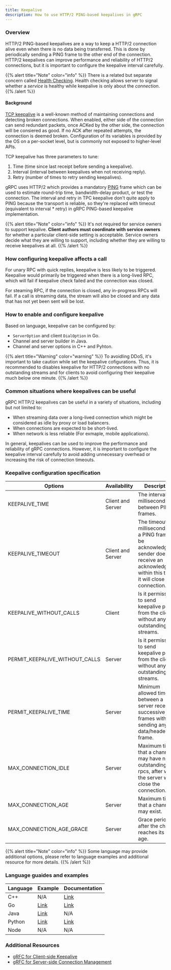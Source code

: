 ```yaml
---
title: Keepalive
description: How to use HTTP/2 PING-based keepalives in gRPC
---
```


### Overview

HTTP/2 PING-based keepalives are a way to keep a HTTP/2 connection alive even when there is no data being transferred. This is done by periodically sending a PING frame to the other end of the connection. HTTP/2 keepalives can improve performance and reliability of HTTP/2 connections, but it is important to configure the keepalive interval carefully.

{{% alert title="Note" color="info" %}}
  There is a related but separate concern called [Health Checking](https://github.com/grpc/grpc/blob/master/doc/health-checking.md). Health checking allows server to signal whether a *service* is healthy while keepalive is only about the *connection*.
{{% /alert %}}

#### Background

[TCP keepalive](https://en.wikipedia.org/wiki/Keepalive#TCP_keepalive) is a well-known method of maintaining connections and detecting broken connections. When enabled, either side of the connection can send redundant packets, once ACKed by the other side, the connection will be consiered as good. If no ACK after repeated attempts, the connection is deemed broken. Configuration of its variables is provided by the OS on a per-socket level, but is commonly not exposed to higher-level APIs.

TCP keepalive has three parameters to tune:

1. Time (time since last receipt before sending a keepalive).
2. Interval (interval between keepalives when not receiving reply).
3. Retry (number of times to retry sending keepalives).

gRPC uses HTTP/2 which provides a mandatory [PING](https://httpwg.org/specs/rfc7540.html#PING) frame which can be used to estimate round-trip time, bandwidth-delay product, or test the connection. The interval and retry in TPC keepalive don't quite apply to PING because the transport is reliable, so they're replaced with timeout (equivalent to interval * retry) in gRPC PING-based keepalive implementation.

{{% alert title="Note" color="info" %}}
  It's not required for service owners to support kepalive. **Client authors must coordinate with service owners** for whether a particular client-side setting is acceptable. Service owners decide what they are willing to support, including whether they are willing to receive keepalives at all.
{{% /alert %}}

### How configuring keepalive affects a call

For unary RPC with quick replies, keepalive is less likely to be triggered. Keepalive would primarily be triggered when there is a long-lived RPC, which will fail if keepalive check failed and the connection was closed.

For steaming RPC, if the connection is closed, any in-progress RPCs will fail. If a call is streaming data, the stream will also be closed and any data that has not yet been sent will be lost.

### How to enable and configure keepalive

Based on language, keepalive can be configured by:
* `ServerOption` and client `DialOption` in Go.
* Channel and server builder in Java.
* Channel and server options in C++ and Pyhton.

{{% alert title="Warning" color="warning" %}}
  To avoidling DDoS, it's important to take caution while set the keepalive cofigurations. Thus, it is recommended to disables keepalive for HTTP/2 connections with no outstanding streams and for clients to avoid configuring their keepalive much below one minute.
{{% /alert %}}

### Common situations where keepalives can be useful

gRPC HTTP/2 keepalives can be useful in a variety of situations, including but not limited to:

* When streaming data over a long-lived connection which might be considered as idle by proxy or load balancers.
* When connections are expected to be short-lived.
* When network is less reliable (For exmaple, mobile applications).

In general, keepalives can be used to improve the performance and reliability of gRPC connections. However, it is important to configure the keepalive interval carefully to avoid adding unnecessary overhead or increasing the risk of connection timeouts.

### Keepalive configuration specification

| Options | Availability | Description | Client Default | Server Default |
|---|---|---|---|---|
| KEEPALIVE_TIME | Client and Server | The interval in milliseconds between PING frames. | INT_MAX(Disabled) | 27200000 (2 hours) |
| KEEPALIVE_TIMEOUT | Client and Server | The timeout in milliseconds for a PING frame to be acknowledged. If sender does not receive an acknowledgment within this time, it will close the connection. | 20000 (20 seconds) | 20000 (20 seconds) |
| KEEPALIVE_WITHOUT_CALLS | Client | Is it permissible to send keepalive pings from the client without any outstanding streams. | 0 (false) | N/A |
| PERMIT_KEEPALIVE_WITHOUT_CALLS | Server | Is it permissible to send keepalive pings from the client without any outstanding streams. | N/A | 0 (false) |
| PERMIT_KEEPALIVE_TIME | Server | Minimum allowed time between a server receiving successive ping frames without sending any data/header frame. | N/A | 300000 (5 minutes) |
| MAX_CONNECTION_IDLE | Server | Maximum time that a channel may have no outstanding rpcs, after which the server will close the connection. | N/A | INT_MAX(Infinite) |
| MAX_CONNECTION_AGE | Server | Maximum time that a channel may exist. | N/A | INT_MAX(Infinite) |
| MAX_CONNECTION_AGE_GRACE | Server | Grace period after the channel reaches its max age. | N/A | INT_MAX(Infinite) |


{{% alert title="Note" color="info" %}}
  Some language may provide additional options, please refer to language examples and additional resource for more details.
{{% /alert %}}

### Language guaides and examples

| Language | Example | Documentation |
|---|---|---|
| C++ | N/A | [Link](https://github.com/grpc/grpc/blob/master/doc/keepalive.md) |
| Go | [Link](https://github.com/grpc/grpc-go/tree/master/examples/features/keepalive) | [Link](https://github.com/grpc/grpc-go/blob/master/Documentation/keepalive.md) |
| Java | [Link](https://github.com/grpc/grpc-java/tree/master/examples/src/main/java/io/grpc/examples/keepalive) | N/A |
| Python | [Link](https://github.com/grpc/grpc/tree/master/examples/python/keep_alive) | [Link](https://github.com/grpc/grpc/blob/master/doc/keepalive.md) |
| Node | N/A | N/A |


### Additional Resources

* [gRFC for Client-side Keepalive](https://github.com/grpc/proposal/blob/master/A8-client-side-keepalive.md)
* [gRFC for Server-side Connection Management](https://github.com/grpc/proposal/blob/master/A9-server-side-conn-mgt.md)